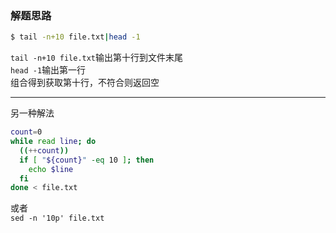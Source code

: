### 解题思路
```bash
$ tail -n+10 file.txt|head -1
```
`tail -n+10 file.txt`输出第十行到文件末尾  
`head -1`输出第一行  
组合得到获取第十行，不符合则返回空

---------------------------------
另一种解法
```bash
count=0
while read line; do
  ((++count))
  if [ "${count}" -eq 10 ]; then
    echo $line
  fi
done < file.txt
```
或者  
`sed -n '10p' file.txt`